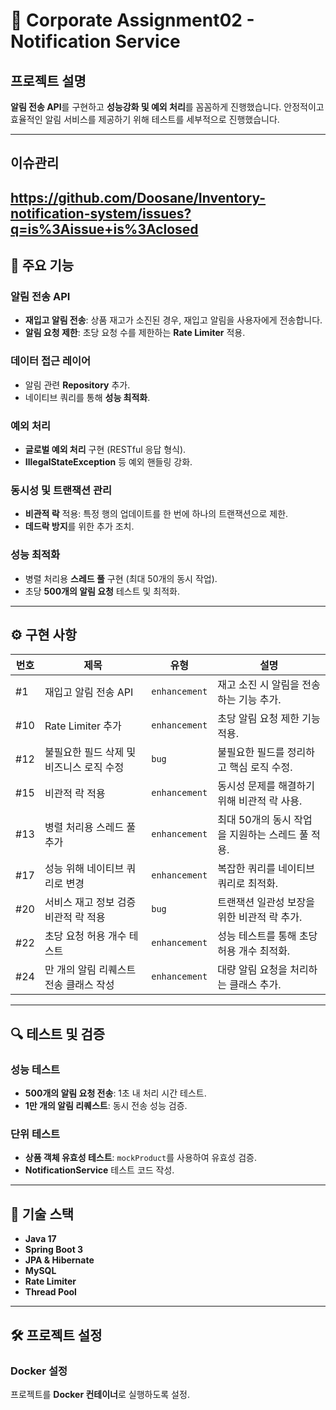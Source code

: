 # 🚀 Corporate Assignment02 - Notification Service

## **프로젝트 설명**
**알림 전송 API**를 구현하고 **성능강화 및 예외 처리**를 꼼꼼하게 진행했습니다.
안정적이고 효율적인 알림 서비스를 제공하기 위해 테스트를 세부적으로 진행했습니다.

---
## **이슈관리**
https://github.com/Doosane/Inventory-notification-system/issues?q=is%3Aissue+is%3Aclosed
---
## 📌 **주요 기능**

### **알림 전송 API**
- **재입고 알림 전송**: 상품 재고가 소진된 경우, 재입고 알림을 사용자에게 전송합니다.
- **알림 요청 제한**: 초당 요청 수를 제한하는 **Rate Limiter** 적용.

### **데이터 접근 레이어**
- 알림 관련 **Repository** 추가.
- 네이티브 쿼리를 통해 **성능 최적화**.

### **예외 처리**
- **글로벌 예외 처리** 구현 (RESTful 응답 형식).  
- **IllegalStateException** 등 예외 핸들링 강화.

### **동시성 및 트랜잭션 관리**
- **비관적 락** 적용: 특정 행의 업데이트를 한 번에 하나의 트랜잭션으로 제한.  
- **데드락 방지**를 위한 추가 조치.

### **성능 최적화**
- 병렬 처리용 **스레드 풀** 구현 (최대 50개의 동시 작업).  
- 초당 **500개의 알림 요청** 테스트 및 최적화.

---

## ⚙️ **구현 사항**

| **번호** | **제목**                               | **유형**         | **설명**                                     |
|----------|--------------------------------------|------------------|--------------------------------------------|
| #1       | 재입고 알림 전송 API                  | `enhancement`    | 재고 소진 시 알림을 전송하는 기능 추가.        |
| #10      | Rate Limiter 추가                    | `enhancement`    | 초당 알림 요청 제한 기능 적용.                |
| #12      | 불필요한 필드 삭제 및 비즈니스 로직 수정 | `bug`            | 불필요한 필드를 정리하고 핵심 로직 수정.       |
| #15      | 비관적 락 적용                        | `enhancement`    | 동시성 문제를 해결하기 위해 비관적 락 사용.     |
| #13      | 병렬 처리용 스레드 풀 추가            | `enhancement`    | 최대 50개의 동시 작업을 지원하는 스레드 풀 적용.|
| #17      | 성능 위해 네이티브 쿼리로 변경        | `enhancement`    | 복잡한 쿼리를 네이티브 쿼리로 최적화.         |
| #20      | 서비스 재고 정보 검증 비관적 락 적용   | `bug`            | 트랜잭션 일관성 보장을 위한 비관적 락 추가.     |
| #22      | 초당 요청 허용 개수 테스트            | `enhancement`    | 성능 테스트를 통해 초당 허용 개수 최적화.      |
| #24      | 만 개의 알림 리퀘스트 전송 클래스 작성  | `enhancement`    | 대량 알림 요청을 처리하는 클래스 추가.         |

---

## 🔍 **테스트 및 검증**

### **성능 테스트**
- **500개의 알림 요청 전송**: 1초 내 처리 시간 테스트.  
- **1만 개의 알림 리퀘스트**: 동시 전송 성능 검증.

### **단위 테스트**
- **상품 객체 유효성 테스트**: `mockProduct`를 사용하여 유효성 검증.  
- **NotificationService** 테스트 코드 작성.

---

## 🚧 **기술 스택**
- **Java 17**  
- **Spring Boot 3**  
- **JPA & Hibernate**  
- **MySQL**  
- **Rate Limiter**  
- **Thread Pool**

---

## 🛠️ **프로젝트 설정**

### **Docker 설정**
프로젝트를 **Docker 컨테이너**로 실행하도록 설정.



